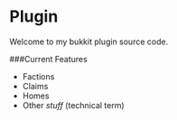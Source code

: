 Plugin
======
Welcome to my bukkit plugin source code.

###Current Features
* Factions
* Claims
* Homes
* Other _stuff_ (technical term)
